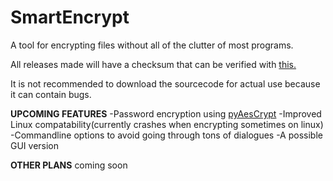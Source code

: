 # SmartEncrypt
A tool for encrypting files without all of the clutter of most programs.

All releases made will have a checksum that can be verified with [this.](https://bitbucket.org/nothingperfectsoft/applicationverifier/downloads/application-verifier.exe)

It is not recommended to download the sourcecode for actual use because it can contain bugs.


**UPCOMING FEATURES**
-Password encryption using [pyAesCrypt](https://pypi.org/project/pyAesCrypt/)
-Improved Linux compatability(currently crashes when encrypting sometimes on linux)
-Commandline options to avoid going through tons of dialogues
-A possible GUI version

**OTHER PLANS**
coming soon
